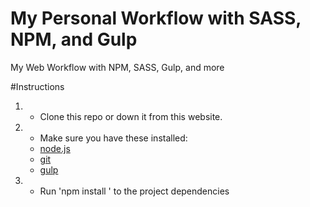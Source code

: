 # My Personal Workflow with SASS, NPM, and Gulp
My Web Workflow with NPM, SASS, Gulp, and more

#Instructions
1. - Clone this repo or down it from this website.
2. - Make sure you have these installed:
    - [node.js](http://nodejs.org/)
    - [git](http://git-scm.com/)
    - [gulp](http://gulpjs.com/)

3. - Run 'npm install ' to the project dependencies    
